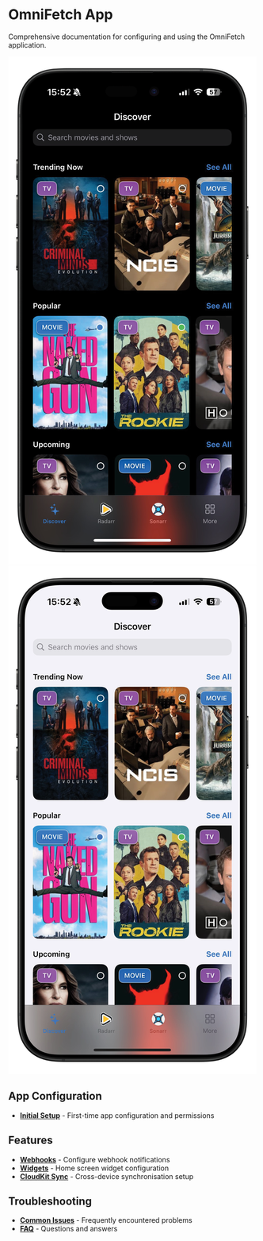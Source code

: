 # OmniFetch App

Comprehensive documentation for configuring and using the OmniFetch application.

<div class="hero-image-container">
  <a href="../assets/images/service-discover/discover-dark.png" class="glightbox dark-mode-only"
     data-gallery="discover-screen" data-glightbox="title: OmniFetch Discover Screen">
    <img src="../assets/images/service-discover/discover-dark.png"
         alt="OmniFetch Discover Screen Dark Mode" class="hero-image">
  </a>
  <a href="../assets/images/service-discover/discover-light.png" class="glightbox light-mode-only"
     data-gallery="discover-screen" data-glightbox="title: OmniFetch Discover Screen">
    <img src="../assets/images/service-discover/discover-light.png"
         alt="OmniFetch Discover Screen Light Mode" class="hero-image">
  </a>
</div>

## App Configuration

- **[Initial Setup](settings/initial-setup.md)** - First-time app configuration and permissions

## Features

- **[Webhooks](features/webhooks.md)** - Configure webhook notifications
- **[Widgets](features/widgets.md)** - Home screen widget configuration
- **[CloudKit Sync](features/cloudkit-sync.md)** - Cross-device synchronisation setup

## Troubleshooting

- **[Common Issues](../troubleshooting/common-issues.md)** - Frequently encountered problems
- **[FAQ](../troubleshooting/faq.md)** - Questions and answers
